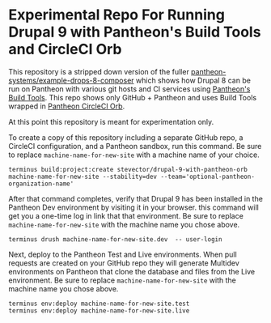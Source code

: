 # Experimental Repo For Running Drupal 9 with Pantheon's Build Tools and CircleCI Orb

This repository is a stripped down version of the fuller [pantheon-systems/example-drops-8-composer](https://github.com/pantheon-systems/example-drops-8-composer) which shows how Drupal 8 can be run on Pantheon with various git hosts and CI services using [Pantheon's Build Tools](https://pantheon.io/docs/guides/build-tools). This repo shows only GitHub + Pantheon and uses Build Tools wrapped in [Pantheon CircleCI Orb](https://github.com/pantheon-systems/circleci-orb).

At this point this repository is meant for experimentation only.

To create a copy of this repository including a separate GitHub repo, a CircleCI configuration, and a Pantheon sandbox, run this command. Be sure to replace `machine-name-for-new-site` with a machine name of your choice.

```
terminus build:project:create stevector/drupal-9-with-pantheon-orb machine-name-for-new-site --stability=dev --team='optional-pantheon-organization-name' 
```

After that command completes, verify that Drupal 9 has been installed in the Pantheon Dev environment by visiting it in your browser. this command will get you a one-time log in link that that environment. Be sure to replace `machine-name-for-new-site` with the machine name you chose above.

```
terminus drush machine-name-for-new-site.dev  -- user-login
```

Next, deploy to the Pantheon Test and Live environments. When pull requests are created on your GitHub repo they will generate Multidev environments on Pantheon that clone the database and files from the Live environment. Be sure to replace `machine-name-for-new-site` with the machine name you chose above.


```
terminus env:deploy machine-name-for-new-site.test
terminus env:deploy machine-name-for-new-site.live
```

